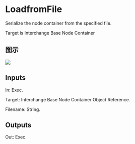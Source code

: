 # LoadfromFile

Serialize the node container from the specified file.

Target is Interchange Base Node Container

## 图示

![]($-20221218-19355572.png)

## Inputs

In: Exec.

Target: Interchange Base Node Container Object Reference.

Filename: String.  

## Outputs

Out: Exec.

